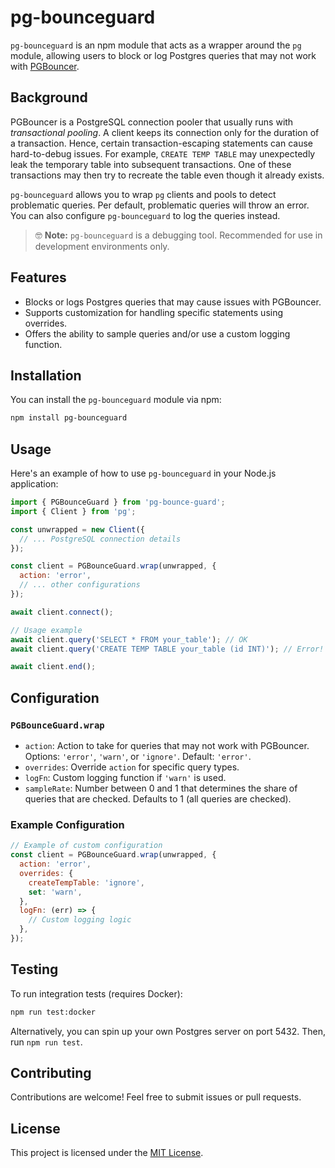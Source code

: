 # pg-bounceguard

`pg-bounceguard` is an npm module that acts as a wrapper around the `pg` module, allowing users to block or log Postgres
queries that may not work with [PGBouncer](https://github.com/pgbouncer/pgbouncer).

## Background

PGBouncer is a PostgreSQL connection pooler that usually runs with _transactional pooling_.
A client keeps its connection only for the duration of a transaction.
Hence, certain transaction-escaping statements can cause hard-to-debug issues.
For example, `CREATE TEMP TABLE` may unexpectedly leak the temporary table into subsequent transactions.
One of these transactions may then try to recreate the table even though it already exists.

`pg-bounceguard` allows you to wrap `pg` clients and pools to detect problematic queries.
Per default, problematic queries will throw an error.
You can also configure `pg-bounceguard` to log the queries instead.

> 🤓 **Note:** `pg-bounceguard` is a debugging tool. Recommended for use in development environments only.

## Features

- Blocks or logs Postgres queries that may cause issues with PGBouncer.
- Supports customization for handling specific statements using overrides.
- Offers the ability to sample queries and/or use a custom logging function.

## Installation

You can install the `pg-bounceguard` module via npm:

```bash
npm install pg-bounceguard
```

## Usage

Here's an example of how to use `pg-bounceguard` in your Node.js application:

```javascript
import { PGBounceGuard } from 'pg-bounce-guard';
import { Client } from 'pg';

const unwrapped = new Client({
  // ... PostgreSQL connection details
});

const client = PGBounceGuard.wrap(unwrapped, {
  action: 'error',
  // ... other configurations
});

await client.connect();

// Usage example
await client.query('SELECT * FROM your_table'); // OK
await client.query('CREATE TEMP TABLE your_table (id INT)'); // Error!

await client.end();
```

## Configuration

### `PGBounceGuard.wrap`

- `action`: Action to take for queries that may not work with PGBouncer. Options: `'error'`, `'warn'`, or `'ignore'`.
  Default: `'error'`.
- `overrides`: Override `action` for specific query types.
- `logFn`: Custom logging function if `'warn'` is used.
- `sampleRate`: Number between 0 and 1 that determines the share of queries that are checked. Defaults to 1 (all queries
  are checked).

### Example Configuration

```javascript
// Example of custom configuration
const client = PGBounceGuard.wrap(unwrapped, {
  action: 'error',
  overrides: {
    createTempTable: 'ignore',
    set: 'warn',
  },
  logFn: (err) => {
    // Custom logging logic
  },
});
```

## Testing

To run integration tests (requires Docker):

```bash
npm run test:docker
```

Alternatively, you can spin up your own Postgres server on port 5432. Then, run `npm run test`.

## Contributing

Contributions are welcome! Feel free to submit issues or pull requests.

## License

This project is licensed under the [MIT License](LICENSE).
